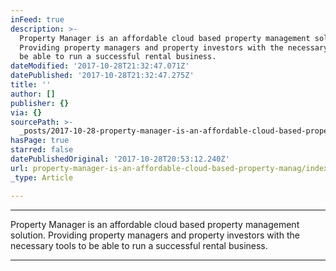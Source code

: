 ```yaml
---
inFeed: true
description: >-
  Property Manager is an affordable cloud based property management solution.
  Providing property managers and property investors with the necessary tools to
  be able to run a successful rental business.
dateModified: '2017-10-28T21:32:47.071Z'
datePublished: '2017-10-28T21:32:47.275Z'
title: ''
author: []
publisher: {}
via: {}
sourcePath: >-
  _posts/2017-10-28-property-manager-is-an-affordable-cloud-based-property-manag.md
hasPage: true
starred: false
datePublishedOriginal: '2017-10-28T20:53:12.240Z'
url: property-manager-is-an-affordable-cloud-based-property-manag/index.html
_type: Article

---
```

---

Property Manager is an affordable cloud based property management solution. Providing property managers and property investors with the necessary tools to be able to run a successful rental business.

---